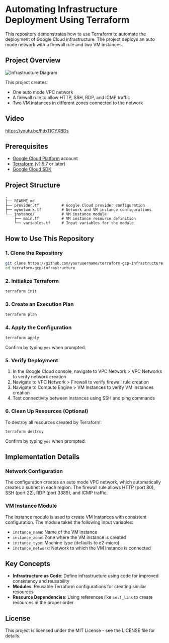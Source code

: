 # Automating Infrastructure Deployment Using Terraform

This repository demonstrates how to use Terraform to automate the deployment of Google Cloud infrastructure. The project deploys an auto mode network with a firewall rule and two VM instances.

## Project Overview

![Infrastructure Diagram](diagram.png)

This project creates:
- One auto mode VPC network
- A firewall rule to allow HTTP, SSH, RDP, and ICMP traffic
- Two VM instances in different zones connected to the network

## Video 

https://youtu.be/FdxTlCYXBDs

## Prerequisites

- [Google Cloud Platform](https://cloud.google.com/) account
- [Terraform](https://www.terraform.io/downloads.html) (v1.5.7 or later)
- [Google Cloud SDK](https://cloud.google.com/sdk/docs/install)

## Project Structure

```
.
├── README.md
├── provider.tf          # Google Cloud provider configuration
├── mynetwork.tf         # Network and VM instance configurations
└── instance/            # VM instance module
    ├── main.tf          # VM instance resource definition
    └── variables.tf     # Input variables for the module
```

## How to Use This Repository

### 1. Clone the Repository

```bash
git clone https://github.com/yourusername/terraform-gcp-infrastructure.git
cd terraform-gcp-infrastructure
```

### 2. Initialize Terraform

```bash
terraform init
```

### 3. Create an Execution Plan

```bash
terraform plan
```

### 4. Apply the Configuration

```bash
terraform apply
```
Confirm by typing `yes` when prompted.

### 5. Verify Deployment

1. In the Google Cloud console, navigate to VPC Network > VPC Networks to verify network creation
2. Navigate to VPC Network > Firewall to verify firewall rule creation
3. Navigate to Compute Engine > VM Instances to verify VM instances creation
4. Test connectivity between instances using SSH and ping commands

### 6. Clean Up Resources (Optional)

To destroy all resources created by Terraform:

```bash
terraform destroy
```
Confirm by typing `yes` when prompted.

## Implementation Details

### Network Configuration

The configuration creates an auto mode VPC network, which automatically creates a subnet in each region. The firewall rule allows HTTP (port 80), SSH (port 22), RDP (port 3389), and ICMP traffic.

### VM Instance Module

The instance module is used to create VM instances with consistent configuration. The module takes the following input variables:
- `instance_name`: Name of the VM instance
- `instance_zone`: Zone where the VM instance is created
- `instance_type`: Machine type (defaults to e2-micro)
- `instance_network`: Network to which the VM instance is connected

## Key Concepts

- **Infrastructure as Code**: Define infrastructure using code for improved consistency and reusability
- **Modules**: Reusable Terraform configurations for creating similar resources
- **Resource Dependencies**: Using references like `self_link` to create resources in the proper order

## License

This project is licensed under the MIT License - see the LICENSE file for details.
